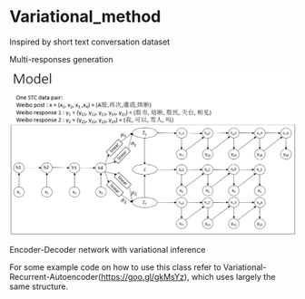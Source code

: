 # Variational_method

Inspired by short text conversation dataset

Multi-responses generation

![image](https://github.com/luochuwei/Variational_method/raw/master/PPT/VM.png)



Encoder-Decoder network with variational inference

For some example code on how to use this class refer to Variational-Recurrent-Autoencoder(https://goo.gl/gkMsYz), which uses largely the same structure.

